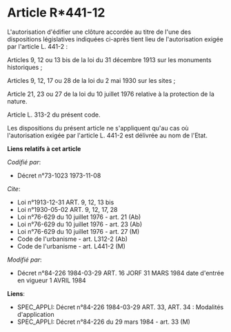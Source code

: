 # Article R*441-12

L'autorisation d'édifier une clôture accordée au titre de l'une des dispositions législatives indiquées ci-après tient lieu
de l'autorisation exigée par l'article L. 441-2 :

Articles 9, 12 ou 13 bis de la loi du 31 décembre 1913 sur les monuments historiques ;

Articles 9, 12, 17 ou 28 de la loi du 2 mai 1930 sur les sites ;

Article 21, 23 ou 27 de la loi du 10 juillet 1976 relative à la protection de la nature.

Article L. 313-2 du présent code.

Les dispositions du présent article ne s'appliquent qu'au cas où l'autorisation exigée par l'article L. 441-2 est délivrée au
nom de l'Etat.

**Liens relatifs à cet article**

_Codifié par_:

  - Décret n°73-1023 1973-11-08

_Cite_:

  - Loi n°1913-12-31 ART. 9, 12, 13 bis
  - Loi n°1930-05-02 ART. 9, 12, 17, 28
  - Loi n°76-629 du 10 juillet 1976 - art. 21 (Ab)
  - Loi n°76-629 du 10 juillet 1976 - art. 23 (Ab)
  - Loi n°76-629 du 10 juillet 1976 - art. 27 (M)
  - Code de l'urbanisme - art. L312-2 (Ab)
  - Code de l'urbanisme - art. L441-2 (M)

_Modifié par_:

  - Décret n°84-226 1984-03-29 ART. 16 JORF 31 MARS 1984 date d'entrée en vigueur 1 AVRIL 1984

**Liens**:

  - SPEC_APPLI: Décret n°84-226 1984-03-29 ART. 33, ART. 34 : Modalités d'application
  - SPEC_APPLI: Décret n°84-226 du 29 mars 1984 - art. 33 (M)
